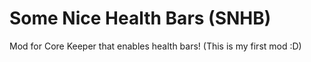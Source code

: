 # Some Nice Health Bars (SNHB)

Mod for Core Keeper that enables health bars! (This is my first mod :D)
